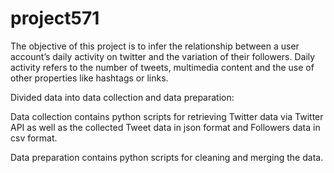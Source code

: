 # project571

The objective of this project is to infer the relationship between a user account’s daily activity on twitter and the variation of their followers. Daily activity refers to the number of tweets, multimedia content and the use of other properties like hashtags or links.


Divided data into data collection and data preparation: 

Data collection contains python scripts for retrieving Twitter data via Twitter API as well as the collected Tweet data in json format and Followers data in csv format.

Data preparation contains python scripts for cleaning and merging the data. 
